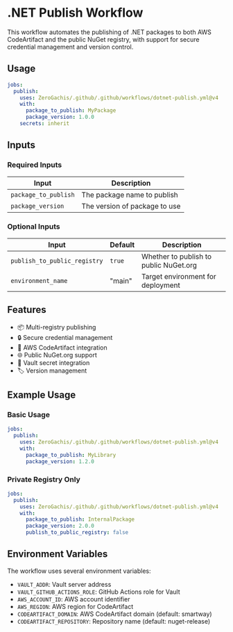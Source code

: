 # .NET Publish Workflow

This workflow automates the publishing of .NET packages to both AWS CodeArtifact and the public NuGet registry, with support for secure credential management and version control.

## Usage

```yaml
jobs:
  publish:
    uses: ZeroGachis/.github/.github/workflows/dotnet-publish.yml@v4
    with:
      package_to_publish: MyPackage
      package_version: 1.0.0
    secrets: inherit
```

## Inputs

### Required Inputs

| Input                | Description                   |
| -------------------- | ----------------------------- |
| `package_to_publish` | The package name to publish   |
| `package_version`    | The version of package to use |

### Optional Inputs

| Input                        | Default | Description                            |
| ---------------------------- | ------- | -------------------------------------- |
| `publish_to_public_registry` | `true`  | Whether to publish to public NuGet.org |
| `environment_name`           | "main"  | Target environment for deployment      |

## Features

- 📦 Multi-registry publishing
- 🔒 Secure credential management
- 🔄 AWS CodeArtifact integration
- 🌐 Public NuGet.org support
- 🔑 Vault secret integration
- 🏷️ Version management

## Example Usage

### Basic Usage

```yaml
jobs:
  publish:
    uses: ZeroGachis/.github/.github/workflows/dotnet-publish.yml@v4
    with:
      package_to_publish: MyLibrary
      package_version: 1.2.0
```

### Private Registry Only

```yaml
jobs:
  publish:
    uses: ZeroGachis/.github/.github/workflows/dotnet-publish.yml@v4
    with:
      package_to_publish: InternalPackage
      package_version: 2.0.0
      publish_to_public_registry: false
```

## Environment Variables

The workflow uses several environment variables:

- `VAULT_ADDR`: Vault server address
- `VAULT_GITHUB_ACTIONS_ROLE`: GitHub Actions role for Vault
- `AWS_ACCOUNT_ID`: AWS account identifier
- `AWS_REGION`: AWS region for CodeArtifact
- `CODEARTIFACT_DOMAIN`: AWS CodeArtifact domain (default: smartway)
- `CODEARTIFACT_REPOSITORY`: Repository name (default: nuget-release)
